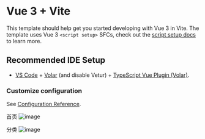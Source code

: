 # Vue 3 + Vite

This template should help get you started developing with Vue 3 in Vite. The template uses Vue 3 `<script setup>` SFCs, check out the [script setup docs](https://v3.vuejs.org/api/sfc-script-setup.html#sfc-script-setup) to learn more.

## Recommended IDE Setup

- [VS Code](https://code.visualstudio.com/) + [Volar](https://marketplace.visualstudio.com/items?itemName=Vue.volar) (and disable Vetur) + [TypeScript Vue Plugin (Volar)](https://marketplace.visualstudio.com/items?itemName=Vue.vscode-typescript-vue-plugin).
### Customize configuration
See [Configuration Reference](https://cli.vuejs.org/config/).

首页
![image](https://github.com/010705/xiaotuxian-store/assets/128562396/aaf11074-4db7-4513-adab-966f021479bf)

分类
![image](https://github.com/010705/xiaotuxian-store/assets/128562396/4fc5bf33-e154-4dea-8a17-e14eb0dd3b0e)

